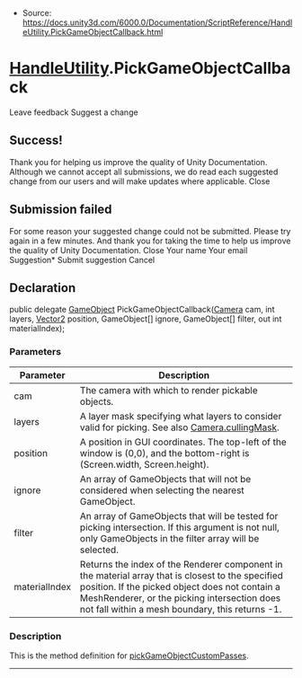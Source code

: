 * Source: https://docs.unity3d.com/6000.0/Documentation/ScriptReference/HandleUtility.PickGameObjectCallback.html

#  [HandleUtility](https://docs.unity3d.com/6000.0/Documentation/ScriptReference/HandleUtility.html).PickGameObjectCallback
Leave feedback
Suggest a change
## Success!
Thank you for helping us improve the quality of Unity Documentation. Although we cannot accept all submissions, we do read each suggested change from our users and will make updates where applicable.
Close
## Submission failed
For some reason your suggested change could not be submitted. Please <a>try again</a> in a few minutes. And thank you for taking the time to help us improve the quality of Unity Documentation.
Close
Your name Your email Suggestion* Submit suggestion
Cancel
## Declaration
public delegate [GameObject](https://docs.unity3d.com/6000.0/Documentation/ScriptReference/GameObject.html) PickGameObjectCallback([Camera](https://docs.unity3d.com/6000.0/Documentation/ScriptReference/Camera.html) cam, int layers, [Vector2](https://docs.unity3d.com/6000.0/Documentation/ScriptReference/Vector2.html) position, GameObject[] ignore, GameObject[] filter, out int materialIndex); 
### Parameters
Parameter | Description  
---|---  
cam | The camera with which to render pickable objects.  
layers | A layer mask specifying what layers to consider valid for picking. See also [Camera.cullingMask](https://docs.unity3d.com/6000.0/Documentation/ScriptReference/Camera-cullingMask.html).  
position | A position in GUI coordinates. The top-left of the window is (0,0), and the bottom-right is (Screen.width, Screen.height).  
ignore | An array of GameObjects that will not be considered when selecting the nearest GameObject.  
filter | An array of GameObjects that will be tested for picking intersection. If this argument is not null, only GameObjects in the filter array will be selected.  
materialIndex | Returns the index of the Renderer component in the material array that is closest to the specified position. If the picked object does not contain a MeshRenderer, or the picking intersection does not fall within a mesh boundary, this returns -1.  
### Description
This is the method definition for [pickGameObjectCustomPasses](https://docs.unity3d.com/6000.0/Documentation/ScriptReference/HandleUtility-pickGameObjectCustomPasses.html).
* * *
